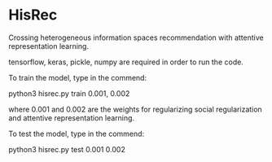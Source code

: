 # HisRec
Crossing heterogeneous information spaces recommendation with attentive representation learning.

tensorflow, keras, pickle, numpy are required in order to run the code. 

To train the model, type in the commend:

python3 hisrec.py train 0.001, 0.002

where 0.001 and 0.002 are the weights for regularizing social regularization and attentive representation learning.

To test the model, type in the commend:

python3 hisrec.py test 0.001 0.002



